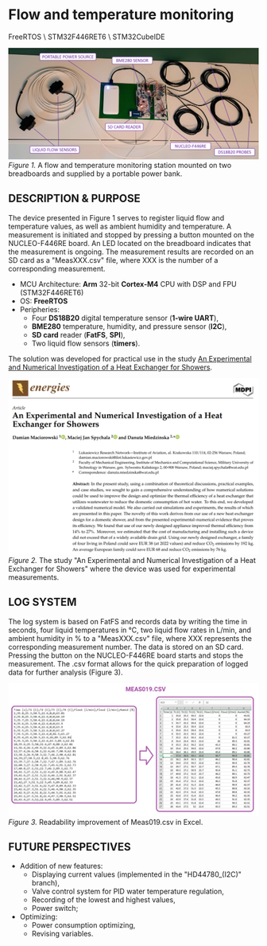 # Flow and temperature monitoring

FreeRTOS \ STM32F446RET6 \ STM32CubeIDE

![Figure 1.](https://github.com/LiubomirBezgan/Flow-and-temperature-monitoring/blob/main/device_list.png?raw=true, "Flow and temperature monitoring station mounted on two breadboards and supplied by a portable power bank")
*Figure 1.* A flow and temperature monitoring station mounted on two breadboards and supplied by a portable power bank.

## DESCRIPTION & PURPOSE

The device presented in Figure 1 serves to register liquid flow and temperature values, as well as ambient humidity and temperature. A measurement is initiated and stopped by pressing a button mounted on the NUCLEO-F446RE board. An LED located on the breadboard indicates that the measurement is ongoing. The measurement results are recorded on an SD card as a "MeasXXX.csv" file, where XXX is the number of a corresponding measurement.
+ MCU Architecture: **Arm** 32-bit **Cortex-M4** CPU with DSP and FPU (STM32F446RET6)
+ OS: **FreeRTOS**
+ Peripheries:
  + Four **DS18B20** digital temperature sensor (**1-wire UART**),
  + **BME280** temperature, humidity, and pressure sensor (**I2C**),
  + **SD card** reader (**FatFS**, **SPI**),
  + Two liquid flow sensors (**timers**).

The solution was developed for practical use in the study [An Experimental and Numerical Investigation of a Heat Exchanger for Showers](https://www.mdpi.com/2883644).

![Figure 2.](https://github.com/LiubomirBezgan/Flow-and-temperature-monitoring/blob/main/scientific%20article_mdpi.png?raw=true, "Figure 2. An Experimental and Numerical Investigation of a Heat Exchanger for Showers")
*Figure 2.* The study "An Experimental and Numerical Investigation of a Heat Exchanger for Showers" where the device was used for experimental measurements.

## LOG SYSTEM
The log system is based on FatFS and records data by writing the time in seconds, four liquid temperatures in °C, two liquid flow rates in L/min, and ambient humidity in % to a "MeasXXX.csv" file, where XXX represents the corresponding measurement number. The data is stored on an SD card. Pressing the button on the NUCLEO-F446RE board starts and stops the measurement. The .csv format allows for the quick preparation of logged data for further analysis (Figure 3).

![Figure 3.](https://github.com/LiubomirBezgan/Flow-and-temperature-monitoring/blob/main/logs.png?raw=true, "Figure 3. Readability improvement of Meas019.csv in Excel")
*Figure 3.* Readability improvement of Meas019.csv in Excel.

## FUTURE PERSPECTIVES
+ Addition of new features:
  + Displaying current values (implemented in the "HD44780_(I2C)" branch),
  + Valve control system for PID water temperature regulation,
  + Recording of the lowest and highest values,
  + Power switch;
+ Optimizing:
  + Power consumption optimizing,
  + Revising variables.
